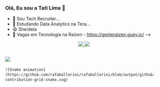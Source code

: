 ### Olá, Eu sou a Tati Lima 👋

- 🔭 Sou Tech Recruiter...
- 🌱 Estudando Data Analytics na Tera...
- 😄 She/dela
- 🚀 Vagas em Tecnologia na Raízen - https://genteraizen.gupy.io/
-->

<div align="center">
  <a href="https://github.com/TatiDdatadriven">
  <img height="180em" src="https://github-readme-stats.vercel.app/api?username=TatiDdatadriven&show_icons=true&theme=cobalt&include_all_commits=true&count_private=true"/>
  <img height="180em" src="https://github-readme-stats.vercel.app/api/top-langs/?username=TatiDdatadriven&layout=compact&langs_count=7&theme=cobalt"/>
</div>

##
 
<div> 
   <a href="https://www.linkedin.com/in/tatianelimasilva" target="_blank"><img src="https://img.shields.io/badge/-LinkedIn-%230077B5?style=for-the-badge&logo=linkedin&logoColor=white" target="_blank"></a> 
</div>
  
    ![Snake animation](https://github.com/rafaballerini/rafaballerini/blob/output/github-contribution-grid-snake.svg)
 
</div>
